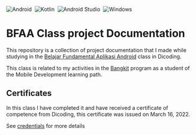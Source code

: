 ![Android](https://img.shields.io/badge/Android-3DDC84?logo=android&logoColor=white)&nbsp;
![Kotlin](https://img.shields.io/badge/kotlin-%230095D5.svg?logo=kotlin&logoColor=white)&nbsp;
![Android Studio](https://img.shields.io/badge/Android%20Studio-3DDC84.svg?logo=android-studio&logoColor=white)&nbsp;
![Windows](https://img.shields.io/badge/Windows-0078D6?logo=windows&logoColor=white)&nbsp;

# BFAA Class project Documentation

This repository is a collection of project documentation that I made while studying in the [Belajar Fundamental Aplikasi Android](https://dicoding.com/academies/14) class in Dicoding.

This class is related to my activities in the [Bangkit](https://g.co/bangkit) program as a student of the Mobile Development learning path.

## Certificates

In this class I have completed it and have received a certificate of competence from Dicoding, this certificate was issued on March 16, 2022.

See [credentials](https://www.dicoding.com/certificates/1RXYY5EEMXVM) for more details
